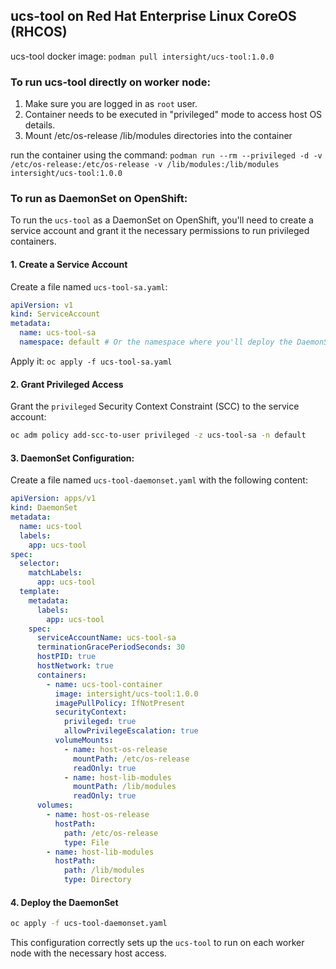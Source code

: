 ##  ucs-tool on Red Hat Enterprise Linux CoreOS (RHCOS)
ucs-tool docker image: `podman pull intersight/ucs-tool:1.0.0`

### To run ucs-tool directly on worker node:
1. Make sure you are logged in as `root` user.
2. Container needs to be executed in "privileged" mode to access host OS details.
3. Mount /etc/os-release /lib/modules directories into the container

run the container using the command: `podman run --rm --privileged -d -v /etc/os-release:/etc/os-release -v /lib/modules:/lib/modules intersight/ucs-tool:1.0.0`


### To run as DaemonSet on OpenShift:

To run the `ucs-tool` as a DaemonSet on OpenShift, you'll need to create a service account and grant it the necessary permissions to run privileged containers.

#### 1. Create a Service Account
Create a file named `ucs-tool-sa.yaml`:
```yaml
apiVersion: v1
kind: ServiceAccount
metadata:
  name: ucs-tool-sa
  namespace: default # Or the namespace where you'll deploy the DaemonSet
```
Apply it: `oc apply -f ucs-tool-sa.yaml`

#### 2. Grant Privileged Access
Grant the `privileged` Security Context Constraint (SCC) to the service account:
```bash
oc adm policy add-scc-to-user privileged -z ucs-tool-sa -n default
```

#### 3. DaemonSet Configuration:
Create a file named `ucs-tool-daemonset.yaml` with the following content:
```yaml
apiVersion: apps/v1
kind: DaemonSet
metadata:
  name: ucs-tool
  labels:
    app: ucs-tool
spec:
  selector:
    matchLabels:
      app: ucs-tool
  template:
    metadata:
      labels:
        app: ucs-tool
    spec:
      serviceAccountName: ucs-tool-sa
      terminationGracePeriodSeconds: 30
      hostPID: true
      hostNetwork: true
      containers:
        - name: ucs-tool-container
          image: intersight/ucs-tool:1.0.0
          imagePullPolicy: IfNotPresent
          securityContext:
            privileged: true
            allowPrivilegeEscalation: true
          volumeMounts:
            - name: host-os-release
              mountPath: /etc/os-release
              readOnly: true
            - name: host-lib-modules
              mountPath: /lib/modules
              readOnly: true
      volumes:
        - name: host-os-release
          hostPath:
            path: /etc/os-release
            type: File
        - name: host-lib-modules
          hostPath:
            path: /lib/modules
            type: Directory
```

#### 4. Deploy the DaemonSet
```bash
oc apply -f ucs-tool-daemonset.yaml
```

This configuration correctly sets up the `ucs-tool` to run on each worker node with the necessary host access.
